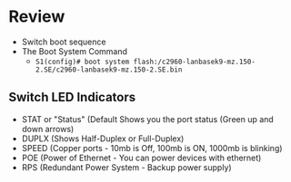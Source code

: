 # Review
* Switch boot sequence
* The Boot System Command
  * `S1(config)# boot system flash:/c2960-lanbasek9-mz.150-2.SE/c2960-lanbasek9-mz.150-2.SE.bin`
## Switch LED Indicators
* STAT or "Status" (Default Shows you the port status (Green up and down arrows)
* DUPLX (Shows Half-Duplex or Full-Duplex)
* SPEED (Copper ports - 10mb is Off, 100mb is ON, 1000mb is blinking)
* POE (Power of Ethernet - You can power devices with ethernet)
* RPS (Redundant Power System - Backup power supply)
